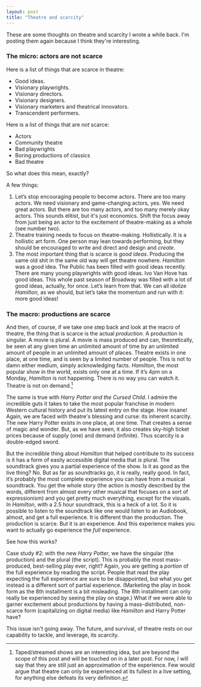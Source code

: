 ```yaml
---
layout: post
title: "Theatre and scarcity"
---
```


These are some thoughts on theatre and scarcity I wrote a while back. I'm posting them again because I think they're interesting.

### The micro: actors are not scarce

Here is a list of things that are scarce in theatre:

- Good ideas.
- Visionary playwrights.
- Visionary directors.
- Visionary designers.
- Visionary marketers and theatrical innovators.
- Transcendent performers.

Here is a list of things that are *not* scarce:

- Actors
- Community theatre
- Bad playwrights
- Boring productions of classics
- Bad theatre

So what does this mean, exactly?

A few things:

1. Let’s stop encouraging people to become actors. There are too many actors. We need visionary and game-changing actors, yes. We need great actors. But there are too many actors, and too many merely okay actors. This sounds elitist, but it's just economics. Shift the focus away from just being an actor to the excitement of theatre-making as a whole (see number two).
2. Theatre training needs to focus on theatre-making. Hollistically. It is a hollistic art form. One person may lean towards performing, but they should be encouraged to write and direct and design and *create*.
3. The most important thing that is scarce is *good ideas*. Producing the same old shit in the same old way will get theatre nowhere. *Hamilton* was a good idea. The Public has been filled with good ideas recently. There are many young playwrights with good ideas. Ivo Van Hove has good ideas. This whole past season of Broadway was filled with a lot of good ideas, actually, for once. Let’s learn from that. We can all idolize *Hamilton*, as we should, but let’s take the momentum and run with it: more good ideas!

### The macro: productions are scarce

And then, of course, if we take one step back and look at the macro of theatre, the thing that is scarce is the actual *production.* A production is singular. A movie is plural. A movie is mass produced and can, theoretically, be seen at any given time an unlimited amount of time by an unlimited amount of people in an unlimited amount of places. Theatre exists in one place, at one time, and is seen by a limited number of people. This is not to damn either medium, simply acknowledging facts. *Hamilton*, the most popular show in the world, exists only one at a time. If it’s 4pm on a Monday, *Hamilton* is not happening. There is no way you can watch it. Theatre is not on demand.[^2]

The same is true with *Harry Potter and the Cursed Child*. I admire the incredible guts it takes to take the most popular franchise in modern Western cultural history and put its latest entry on the stage. How insane! Again, we are faced with theatre's blessing and curse: its inherent scarcity. The new Harry Potter exists in one place, at one time. That creates a sense of magic and wonder. But, as we have seen, it also creates sky-high ticket prices because of supply (one) and demand (infinite). Thus scarcity is a double-edged sword.

But the incredible thing about *Hamilton* that helped contribute to its success is it has a form of easily accessible digital media that *is* plural. The soundtrack gives you a partial experience of the show. Is it as good as the live thing? No. But as far as soundtracks go, it is really, really good. In fact, it’s probably the most complete experience you can have from a musical soundtrack. You get the whole story (the action is mostly described by the words, different from almost every other musical that focuses on a sort of  expressionism) and you get pretty much everything, except for the visuals. In *Hamilton*, with a 2.5 hour soundtrack, this is a heck of a lot. So it is possible to listen to the soundtrack like one would listen to an Audiobook, almost, and get a full experience. It is different than the production. The production is scarce. But it is an experience. And this experience makes you want to actually go experience the *full* experience.

See how this works?

Case study #2: with the new *Harry Potter*, we have the singular (the production) and the plural (the script). This is probably the most mass-produced, best-selling play ever, right? Again, you are getting a *portion* of the full experience by reading the script. People that read the play expecting the full experience are sure to be disappointed, but what you get instead is a different sort of partial experience. (Marketing the play in book form as the 8th installment is a bit misleading. The 8th installment can only really be experienced by seeing the play on stage.) What if we were able to garner excitement about productions by having a mass-distributed, non-scarce form (capitalizing on digital media) like *Hamilton* and Harry Potter have?

This issue isn't going away. The future, and survival, of theatre rests on our capability to tackle, and leverage, its scarcity.

[^2]: Taped/streamed shows are an interesting idea, but are beyond the scope of this post and will be touched on in a later post. For now, I will say that they are still just an approximation of the experience. Few would argue that theatre can only be experienced at its fullest in a live setting, for anything else defeats its very definition.
